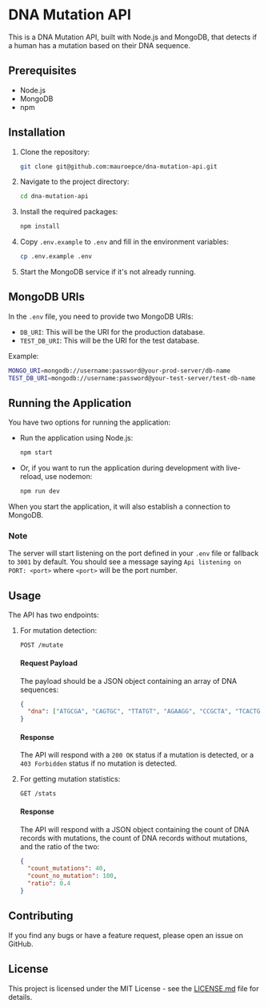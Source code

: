 # DNA Mutation API

This is a DNA Mutation API, built with Node.js and MongoDB, that detects if a human has a mutation based on their DNA sequence.

## Prerequisites

- Node.js
- MongoDB
- npm

## Installation

1. Clone the repository:
    ```bash
    git clone git@github.com:mauroepce/dna-mutation-api.git
    ```

2. Navigate to the project directory:
    ```bash
    cd dna-mutation-api
    ```

3. Install the required packages:
    ```bash
    npm install
    ```

4. Copy `.env.example` to `.env` and fill in the environment variables:
    ```bash
    cp .env.example .env
    ```

5. Start the MongoDB service if it's not already running.

## MongoDB URIs

In the `.env` file, you need to provide two MongoDB URIs:

- `DB_URI`: This will be the URI for the production database.
- `TEST_DB_URI`: This will be the URI for the test database.

Example:

```bash
MONGO_URI=mongodb://username:password@your-prod-server/db-name
TEST_DB_URI=mongodb://username:password@your-test-server/test-db-name
```

## Running the Application

You have two options for running the application:

- Run the application using Node.js:
    ```bash
    npm start
    ```
  
- Or, if you want to run the application during development with live-reload, use nodemon:
    ```bash
    npm run dev
    ```

When you start the application, it will also establish a connection to MongoDB.

### Note
The server will start listening on the port defined in your `.env` file or fallback to `3001` by default. You should see a message saying `Api listening on PORT: <port>` where `<port>` will be the port number.

## Usage

The API has two endpoints:

1. For mutation detection:

    ```
    POST /mutate
    ```

    #### Request Payload

    The payload should be a JSON object containing an array of DNA sequences:

    ```json
    {
      "dna": ["ATGCGA", "CAGTGC", "TTATGT", "AGAAGG", "CCGCTA", "TCACTG"]
    }
    ```

    #### Response

    The API will respond with a `200 OK` status if a mutation is detected, or a `403 Forbidden` status if no mutation is detected.

2. For getting mutation statistics:

    ```
    GET /stats
    ```

    #### Response

    The API will respond with a JSON object containing the count of DNA records with mutations, the count of DNA records without mutations, and the ratio of the two:

    ```json
    {
      "count_mutations": 40,
      "count_no_mutation": 100,
      "ratio": 0.4
    }
    ```

## Contributing

If you find any bugs or have a feature request, please open an issue on GitHub.

## License

This project is licensed under the MIT License - see the [LICENSE.md](LICENSE.md) file for details.